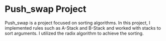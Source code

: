 # Push_swap Project

Push_swap is a project focused on sorting algorithms. In this project, I implemented rules such as A-Stack and B-Stack and worked with stacks to sort arguments. I utilized the radix algorithm to achieve the sorting.
